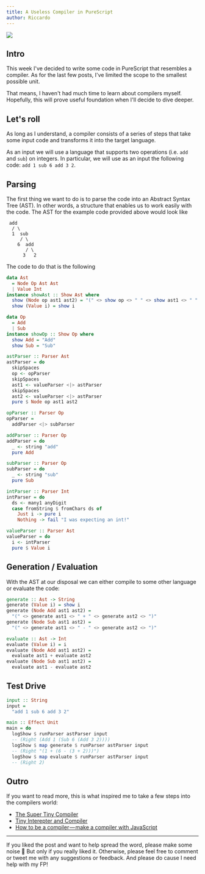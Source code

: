 ```yaml
---
title: A Useless Compiler in PureScript
author: Riccardo
---
```


<img class="cover" src="https://cdn-images-1.medium.com/max/2400/1*rTVIrJPogxTyV4Guona3Pw.jpeg"></img>

## Intro

This week I've decided to write some code in PureScript that resembles a compiler. As for the last few posts, I've limited the scope to the smallest possible unit.

That means, I haven't had much time to learn about compilers myself. Hopefully, this will prove useful foundation when I'll decide to dive deeper.

## Let's roll

As long as I understand, a compiler consists of a series of steps that take some input code and transforms it into the target language.

As an input we will use a language that supports two operations (i.e. `add` and `sub`) on integers. In particular, we will use as an input the following code: `add 1 sub 6 add 3 2`.

## Parsing

The first thing we want to do is to parse the code into an Abstract Syntax Tree (AST). In other words, a structure that enables us to work easily with the code. The AST for the example code provided above would look like

```
 add
  / \
  1  sub
     / \
    6  add
       / \
      3   2
```

The code to do that is the following

```haskell
data Ast
  = Node Op Ast Ast
  | Value Int
instance showAst :: Show Ast where
  show (Node op ast1 ast2) = "(" <> show op <> " " <> show ast1 <> " " <> show ast2 <> ")"
  show (Value i) = show i

data Op
  = Add
  | Sub
instance showOp :: Show Op where
  show Add = "Add"
  show Sub = "Sub"

astParser :: Parser Ast
astParser = do
  skipSpaces
  op <- opParser
  skipSpaces
  ast1 <- valueParser <|> astParser
  skipSpaces
  ast2 <- valueParser <|> astParser
  pure $ Node op ast1 ast2

opParser :: Parser Op
opParser =
  addParser <|> subParser

addParser :: Parser Op
addParser = do
  _ <- string "add"
  pure Add

subParser :: Parser Op
subParser = do
  _ <- string "sub"
  pure Sub

intParser :: Parser Int
intParser = do
  ds <- many1 anyDigit
  case fromString $ fromChars ds of
    Just i -> pure i
    Nothing -> fail "I was expecting an int!"

valueParser :: Parser Ast
valueParser = do
  i <- intParser
  pure $ Value i

```

## Generation / Evaluation

With the AST at our disposal we can either compile to some other language or evaluate the code:

```haskell
generate :: Ast -> String
generate (Value i) = show i
generate (Node Add ast1 ast2) =
  "(" <> generate ast1 <> " + " <> generate ast2 <> ")"
generate (Node Sub ast1 ast2) =
  "(" <> generate ast1 <> " - " <> generate ast2 <> ")"

evaluate :: Ast -> Int
evaluate (Value i) = i
evaluate (Node Add ast1 ast2) =
  evaluate ast1 + evaluate ast2
evaluate (Node Sub ast1 ast2) =
  evaluate ast1 - evaluate ast2
```

## Test Drive

```haskell
input :: String
input =
  "add 1 sub 6 add 3 2"

main :: Effect Unit
main = do
  logShow $ runParser astParser input
  -- (Right (Add 1 (Sub 6 (Add 3 2))))
  logShow $ map generate $ runParser astParser input
  -- (Right "(1 + (6 - (3 + 2)))")
  logShow $ map evaluate $ runParser astParser input
  -- (Right 2)
```

## Outro

If you want to read more, this is what inspired me to take a few steps into the compilers world:

- [The Super Tiny Compiler](https://github.com/jamiebuilds/the-super-tiny-compiler/blob/master/the-super-tiny-compiler.js)
- [Tiny Interepter and Compiler](https://github.com/mgechev/tiny-compiler/blob/master/tiny.js)
- [How to be a compiler — make a compiler with JavaScript](https://medium.com/@kosamari/how-to-be-a-compiler-make-a-compiler-with-javascript-4a8a13d473b4)

---

If you liked the post and want to help spread the word, please make some noise 🤘 But only if you really liked it. Otherwise, please feel free to comment or tweet me with any suggestions or feedback. And please do cause I need help with my FP!
